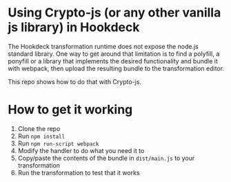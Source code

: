 # Using Crypto-js (or any other vanilla js library) in Hookdeck

The Hookdeck transformation runtime does not expose the node.js standard library. One way to get around that limitation is to find a polyfill, a ponyfill or a library that implements the desired functionality and bundle it with webpack, then upload the resulting bundle to the transformation editor.

This repo shows how to do that with Crypto-js.

# How to get it working

1. Clone the repo
2. Run `npm install`
3. Run `npm run-script webpack`
4. Modify the handler to do what you need it to
5. Copy/paste the contents of the bundle in `dist/main.js` to your transformation
6. Run the transformation to test that it works
